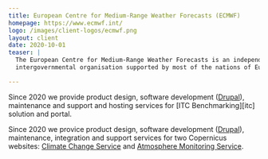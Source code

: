 ```yaml
---
title: European Centre for Medium-Range Weather Forecasts (ECMWF)
homepage: https://www.ecmwf.int/
logo: /images/client-logos/ecmwf.png
layout: client
date: 2020-10-01
teaser: |
  The European Centre for Medium-Range Weather Forecasts is an independent
  intergovernmental organisation supported by most of the nations of Europe.

---
```


Since 2020 we provide product design, software development ([Drupal][drupal]), maintenance and support and hosting services for [ITC Benchmarking][itc] solution and portal.

Since 2020 we provice product design, software development ([Drupal][drupal]), maintenance, integration and support services for two Copernicus websites: [Climate Change Service][ccs]  and [Atmosphere Monitoring Service][ams].


[drupal]: https://www.drupal.org/
[ccs]: https://climate.copernicus.eu
[ams]: https://atmosphere.copernicus.eu
